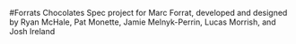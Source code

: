 #Forrats Chocolates
Spec project for Marc Forrat, developed and designed by Ryan McHale, Pat Monette, Jamie Melnyk-Perrin, Lucas Morrish, and Josh Ireland